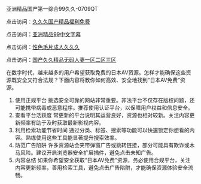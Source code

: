 亚洲精品国产第一综合99久久-0709QT

点击访问：<a href="https://bered.pages.dev/">久久久国产精品福利免费</a>

点击访问：<a href="https://heiliaoxwd5i8.pages.dev">亚洲精品99中文字幕</a>

点击访问：<a href="https://heiliaowzu4ur.pages.dev">性色毛片成人久久久</a>

点击访问：<a href="https://bsdf-5f5.pages.dev/">国产久久精品无码人妻一区二区三区</a>


在数字时代，越来越多的用户希望获取免费的日本AV资源。怎样才能确保这些资源既安全又符合法规？下面内容将教你如何高效、安全地找到“日本AV免费”资源。
1. 使用正规平台
挑选安全可靠的网站非常重要。非法平台不仅存在版权问题，还可能携带病毒或恶意程序。推荐使用认证平台，以保障用户权益和信息安全。
2. 查看平台活跃度
常更新的平台说明其运营良好，资源也相对较新。关注内容更新频率有助于及时获取最新影视内容。
3. 利用检索功能节省时间
通过分类、标签、搜索等功能可以快速锁定你想看的内容。熟练使用这些工具能显著提升搜索效率。
4. 防范广告陷阱
许多资源站会夹带弹窗广告或跳转链接，部分可能具有欺诈或木马风险。建议开启浏览器安全扩展插件，避免点击未知广告。
5. 内容总结
如果你希望安全获取“日本AV免费”资源，务必使用合规平台，关注内容更新频率，善用检索工具，避免点击广告陷阱，才能确保资源体验安全流畅。


<span style="display:none;">[Canonical link]( https://github.com/ad0700925/14862 ）</span>
